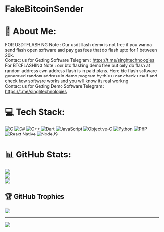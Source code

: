 # FakeBitcoinSender
# 💫 About Me:
FOR USDTFLASHING Note : Our usdt flash demo is not free if you wanna send flash open software and pay gas fees that do flash upto for 1 between 20k.<br>Contact us for Getting Software Telegram : https://t.me/singhtechnologies<br>For BTCFLASHING Note : our btc flashing demo free but only do flash at random address own address flash is in paid plans. Here btc flash software generated random address in demo program by this u can check urself and check how software works and you will know its real working<br>Contact us for Getting Demo Software Telegram : https://t.me/singhtechnologies


# 💻 Tech Stack:
![C](https://img.shields.io/badge/c-%2300599C.svg?style=for-the-badge&logo=c&logoColor=white) ![C#](https://img.shields.io/badge/c%23-%23239120.svg?style=for-the-badge&logo=csharp&logoColor=white) ![C++](https://img.shields.io/badge/c++-%2300599C.svg?style=for-the-badge&logo=c%2B%2B&logoColor=white) ![Dart](https://img.shields.io/badge/dart-%230175C2.svg?style=for-the-badge&logo=dart&logoColor=white) ![JavaScript](https://img.shields.io/badge/javascript-%23323330.svg?style=for-the-badge&logo=javascript&logoColor=%23F7DF1E) ![Objective-C](https://img.shields.io/badge/OBJECTIVE--C-%233A95E3.svg?style=for-the-badge&logo=apple&logoColor=white) ![Python](https://img.shields.io/badge/python-3670A0?style=for-the-badge&logo=python&logoColor=ffdd54) ![PHP](https://img.shields.io/badge/php-%23777BB4.svg?style=for-the-badge&logo=php&logoColor=white) ![React Native](https://img.shields.io/badge/react_native-%2320232a.svg?style=for-the-badge&logo=react&logoColor=%2361DAFB) ![NodeJS](https://img.shields.io/badge/node.js-6DA55F?style=for-the-badge&logo=node.js&logoColor=white)
# 📊 GitHub Stats:
![](https://github-readme-stats.vercel.app/api?username=UsdtFakeSender&theme=dark&hide_border=false&include_all_commits=false&count_private=false)<br/>
![](https://github-readme-streak-stats.herokuapp.com/?user=UsdtFakeSender&theme=dark&hide_border=false)<br/>
![](https://github-readme-stats.vercel.app/api/top-langs/?username=UsdtFakeSender&theme=dark&hide_border=false&include_all_commits=false&count_private=false&layout=compact)

## 🏆 GitHub Trophies
![](https://github-profile-trophy.vercel.app/?username=UsdtFakeSender&theme=radical&no-frame=false&no-bg=true&margin-w=4)

---
[![](https://visitcount.itsvg.in/api?id=UsdtFakeSender&icon=0&color=0)](https://visitcount.itsvg.in)

<!-- Proudly created with GPRM ( https://gprm.itsvg.in ) -->
